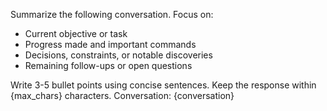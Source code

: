 Summarize the following conversation. Focus on:
- Current objective or task
- Progress made and important commands
- Decisions, constraints, or notable discoveries
- Remaining follow-ups or open questions

Write 3-5 bullet points using concise sentences. Keep the response within {max_chars} characters. Conversation:
{conversation}
